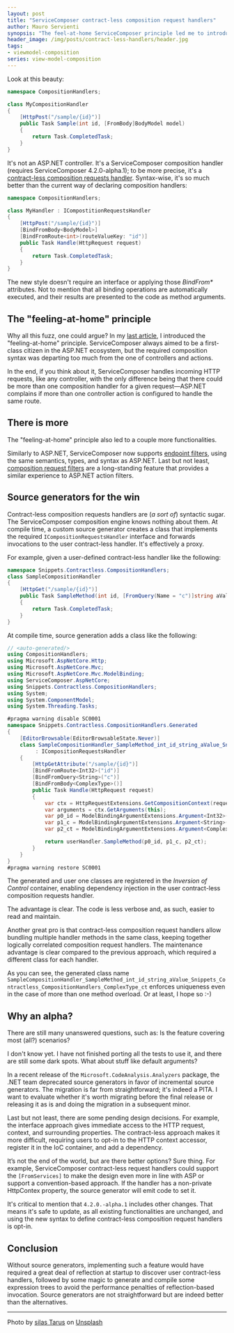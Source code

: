 ```yaml
---
layout: post
title: "ServiceComposer contract-less composition request handlers"
author: Mauro Servienti
synopsis: "The feel-at-home ServiceComposer principle led me to introduce a new syntax to define composition handlers. The syntax mimics ASP.NET controllers, helping users to reduce the learning and adoption curve. Let's have a look, shall we?"
header_image: /img/posts/contract-less-handlers/header.jpg
tags:
- viewmodel-composition
series: view-model-composition
---
```


Look at this beauty:

```csharp
namespace CompositionHandlers;

class MyCompositionHandler
{
    [HttpPost("/sample/{id}")]
    public Task Sample(int id, [FromBody]BodyModel model)
    {
        return Task.CompletedTask;
    }
}
```

It's not an ASP.NET controller. It's a ServiceComposer composition handler (requires ServiceComposer 4.2.0-alpha.1); to be more precise, it's a [contract-less composition requests handler](https://github.com/ServiceComposer/ServiceComposer.AspNetCore/blob/master/docs/contract-less-composition-requests-handlers.md). Syntax-wise, it's so much better than the current way of declaring composition handlers:

```csharp
namespace CompositionHandlers;

class MyHandler : ICompostitionRequestsHandler
{
    [HttpPost("/sample/{id}")]
    [BindFromBody<BodyModel>]
    [BindFromRoute<int>(routeValueKey: "id")]
    public Task Handle(HttpRequest request)
    {
        return Task.CompletedTask;
    }
}
```

The new style doesn't require an interface or applying those _BindFrom*_ attributes. Not to mention that all binding operations are automatically executed, and their results are presented to the code as method arguments.

## The "feeling-at-home" principle

Why all this fuzz, one could argue? In my [last article](https://milestone.topics.it/2025/01/08/all-new-goodies-in-servicecomposer.html), I introduced the "feeling-at-home" principle. ServiceComposer always aimed to be a first-class citizen in the ASP.NET ecosystem, but the required composition syntax was departing too much from the one of controllers and actions.

In the end, if you think about it, ServiceComposer handles incoming HTTP requests, like any controller, with the only difference being that there could be more than one composition handler for a given request—ASP.NET complains if more than one controller action is configured to handle the same route.

## There is more

The "feeling-at-home" principle also led to a couple more functionalities.

Similarly to ASP.NET, ServiceComposer now supports [endpoint filters](https://github.com/ServiceComposer/ServiceComposer.AspNetCore/blob/master/docs/endpoint-filters.md), using the same semantics, types, and syntax as ASP.NET. Last but not least, [composition request filters](https://github.com/ServiceComposer/ServiceComposer.AspNetCore/blob/master/docs/composition-filters.md) are a long-standing feature that provides a similar experience to ASP.NET action filters.

## Source generators for the win

Contract-less composition requests handlers are (_a sort of_) syntactic sugar. The ServiceComposer composition engine knows nothing about them. At compile time, a custom source generator creates a class that implements the required `ICompositionRequestsHandler` interface and forwards invocations to the user contract-less handler. It's effectively a proxy.

For example, given a user-defined contract-less handler like the following:

```csharp
namespace Snippets.Contractless.CompositionHandlers;
class SampleCompositionHandler
{
    [HttpGet("/sample/{id}")]
    public Task SampleMethod(int id, [FromQuery(Name = "c")]string aValue, [FromBody]ComplexType ct)
    {
        return Task.CompletedTask;
    }
}
```

At compile time, source generation adds a class like the following:

```csharp
// <auto-generated/>
using CompositionHandlers;
using Microsoft.AspNetCore.Http;
using Microsoft.AspNetCore.Mvc;
using Microsoft.AspNetCore.Mvc.ModelBinding;
using ServiceComposer.AspNetCore;
using Snippets.Contractless.CompositionHandlers;
using System;
using System.ComponentModel;
using System.Threading.Tasks;

#pragma warning disable SC0001
namespace Snippets.Contractless.CompositionHandlers.Generated
{
    [EditorBrowsable(EditorBrowsableState.Never)]
    class SampleCompositionHandler_SampleMethod_int_id_string_aValue_Snippets_Contractless_CompositionHandlers_ComplexType_ct(Snippets.Contractless.CompositionHandlers.SampleCompositionHandler userHandler)
         : ICompositionRequestsHandler
    {
        [HttpGetAttribute("/sample/{id}")]
        [BindFromRoute<Int32>("id")]
        [BindFromQuery<String>("c")]
        [BindFromBody<ComplexType>()]
        public Task Handle(HttpRequest request)
        {
            var ctx = HttpRequestExtensions.GetCompositionContext(request);
            var arguments = ctx.GetArguments(this);
            var p0_id = ModelBindingArgumentExtensions.Argument<Int32>(arguments, "id", BindingSource.Path);
            var p1_c = ModelBindingArgumentExtensions.Argument<String>(arguments, "c", BindingSource.Query);
            var p2_ct = ModelBindingArgumentExtensions.Argument<ComplexType>(arguments, "ct", BindingSource.Body);

            return userHandler.SampleMethod(p0_id, p1_c, p2_ct);
        }
    }
}
#pragma warning restore SC0001
```

The generated and user one classes are registered in the _Inversion of Control_ container, enabling dependency injection in the user contract-less composition requests handler.

The advantage is clear. The code is less verbose and, as such, easier to read and maintain.

Another great pro is that contract-less composition request handlers allow bundling multiple handler methods in the same class, keeping together logically correlated composition request handlers. The maintenance advantage is clear compared to the previous approach, which required a different class for each handler.

As you can see, the generated class name `SampleCompositionHandler_SampleMethod_int_id_string_aValue_Snippets_Contractless_CompositionHandlers_ComplexType_ct` enforces uniqueness even in the case of more than one method overload. Or at least, I hope so :-)

## Why an alpha?

There are still many unanswered questions, such as: Is the feature covering most (all?) scenarios?

I don't know yet. I have not finished porting all the tests to use it, and there are still some dark spots. What about stuff like default arguments?

In a recent release of the `Microsoft.CodeAnalysis.Analyzers` package, the .NET team deprecated source generators in favor of incremental source generators. The migration is far from straightforward; it's indeed a PITA. I want to evaluate whether it's worth migrating before the final release or releasing it as is and doing the migration in a subsequent minor.

Last but not least, there are some pending design decisions. For example, the interface approach gives immediate access to the HTTP request, context, and surrounding properties. The contract-less approach makes it more difficult, requiring users to opt-in to the HTTP context accessor, register it in the IoC container, and add a dependency.

It’s not the end of the world, but are there better options? Sure thing. For example, ServiceComposer contract-less request handlers could support the `[FromServices]` to make the design even more in line with ASP or support a convention-based approach. If the handler has a non-private HttpContex property, the source generator will emit code to set it.

It's critical to mention that `4.2.0.-alpha.1` includes other changes. That means it's safe to update, as all existing functionalities are unchanged, and using the new syntax to define contract-less composition request handlers is opt-in.

## Conclusion

Without source generators, implementing such a feature would have required a great deal of reflection at startup to discover user contract-less handlers, followed by some magic to generate and compile some expression trees to avoid the performance penalties of reflection-based invocation. Source generators are not straightforward but are indeed better than the alternatives.

---

Photo by <a href="https://unsplash.com/@silas_1976?utm_content=creditCopyText&utm_medium=referral&utm_source=unsplash">silas Tarus</a> on <a href="https://unsplash.com/photos/a-black-and-white-photo-of-construction-cranes-0x29kOD2AHg?utm_content=creditCopyText&utm_medium=referral&utm_source=unsplash">Unsplash</a>
